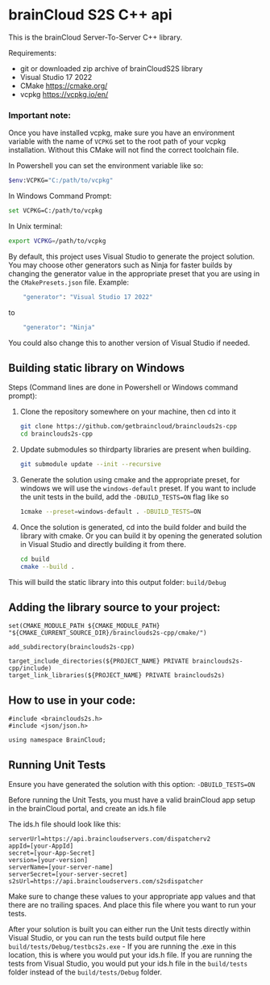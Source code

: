 # brainCloud S2S C++ api

This is the brainCloud Server-To-Server C++ library.

Requirements:

- git or downloaded zip archive of brainCloudS2S library 
- Visual Studio 17 2022
- CMake https://cmake.org/
- vcpkg https://vcpkg.io/en/

### Important note: 
Once you have installed vcpkg, make sure you have an environment variable with the name of `VCPKG` set to the root path of your vcpkg installation. Without this CMake will not find the correct toolchain file.

In Powershell you can set the environment variable like so:
```bash
$env:VCPKG="C:/path/to/vcpkg"
```
In Windows Command Prompt:
```bash
set VCPKG=C:/path/to/vcpkg
```
In Unix terminal:
```bash
export VCPKG=/path/to/vcpkg
```

By default, this project uses Visual Studio to generate the project solution. You may choose other generators such as Ninja for faster builds by changing the generator value in the appropriate preset that you are using in the `CMakePresets.json` file.
Example:
```bash 
	"generator": "Visual Studio 17 2022"
```
to 
```bash 
	"generator": "Ninja"
```
You could also change this to another version of Visual Studio if needed.

## Building static library on Windows

Steps (Command lines are done in Powershell or Windows command prompt):

1.	Clone the repository somewhere on your machine, then cd into it
	```bash
	git clone https://github.com/getbraincloud/brainclouds2s-cpp
	cd brainclouds2s-cpp
	```
2.	Update submodules so thirdparty libraries are present when building.
	```bash
	git submodule update --init --recursive
	```
3.	Generate the solution using cmake and the appropriate preset, for windows we will use the `windows-default` preset. If you want to include the unit tests in the build, add the `-DBUILD_TESTS=ON` flag like so
	```bash
	1cmake --preset=windows-default . -DBUILD_TESTS=ON
	```
4.	Once the solution is generated, cd into the build folder and build the library with cmake. Or you can build it by opening the generated solution in Visual Studio and directly building it from there. 
	```bash
	cd build
	cmake --build .
	```
	
This will build the static library into this output folder: `build/Debug`
 
## Adding the library source to your project:
```
set(CMAKE_MODULE_PATH ${CMAKE_MODULE_PATH} "${CMAKE_CURRENT_SOURCE_DIR}/brainclouds2s-cpp/cmake/")

add_subdirectory(brainclouds2s-cpp)

target_include_directories(${PROJECT_NAME} PRIVATE brainclouds2s-cpp/include)
target_link_libraries(${PROJECT_NAME} PRIVATE brainclouds2s)
```

## How to use in your code:
```
#include <brainclouds2s.h>
#include <json/json.h>

using namespace BrainCloud;

```

## Running Unit Tests 

Ensure you have generated the solution with this option: `-DBUILD_TESTS=ON`

Before running the Unit Tests, you must have a valid brainCloud app setup in the brainCloud portal, and create an ids.h file

The ids.h file should look like this:
```
serverUrl=https://api.braincloudservers.com/dispatcherv2
appId=[your-AppId]
secret=[your-App-Secret]
version=[your-version]
serverName=[your-server-name]
serverSecret=[your-server-secret]
s2sUrl=https://api.braincloudservers.com/s2sdispatcher
```
Make sure to change these values to your appropriate app values and that there are no trailing spaces. And place this file where you want to run your tests.

After your solution is built you can either run the Unit tests directly within Visual Studio, or you can run the tests build output file here `build/tests/Debug/testbcs2s.exe` - If you are running the .exe in this location, this is where you would put your ids.h file. If you are running the tests from Visual Studio, you would put your ids.h file in the `build/tests` folder instead of the `build/tests/Debug` folder. 
